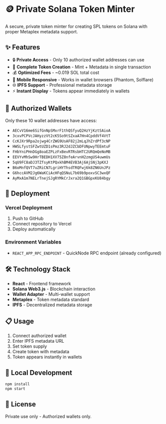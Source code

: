 # 🪙 Private Solana Token Minter

A secure, private token minter for creating SPL tokens on Solana with proper Metaplex metadata support.

## ✨ Features

- 🔒 **Private Access** - Only 10 authorized wallet addresses can use
- 🚀 **Complete Token Creation** - Mint + Metadata in single transaction
- 💰 **Optimized Fees** - ~0.019 SOL total cost
- 📱 **Mobile Responsive** - Works in wallet browsers (Phantom, Solflare)
- 🌐 **IPFS Support** - Professional metadata storage
- ⚡ **Instant Display** - Tokens appear immediately in wallets

## 🔐 Authorized Wallets

Only these 10 wallet addresses have access:
- `AECvV16me6SifGnNpSMxrF1thQSfyuQ2HzYjKztSAioA`
- `3cxvPCPVcJAHyzzVt2cK5So9tSZxaA7Hn4CpddVf4VtT`
- `CcKJXr9Rpa2ojwg4CrZWG9UsAF82j2mLqJhZrdPf3cNP`
- `HWSLfystSFZwtUZD1sPmz3RJ2dJZCbDFUNpwyTEEmtuF`
- `FHbYniPHnDGg8oaEZPLzFxBevRTRsbHTC2URQmQeNoMB`
- `EEVYvMhSw9HrTBEDH1XV75Z8nfeArvnH2zmgUS4uwmUs`
- `5qU9FC8aDJ3TZfsyKtPQxkhBM4EVB3Aj6AjSNj3pKXJ`
- `B6oMnfQVT7uZRiCN7LgriHYThsdTRQFwj6k8ZN6UnJPz`
- `G6hccAVM2Jg6WaKCiAcHFqQSNuL7b69b9poxvSC3wxQF`
- `AyMxA1m7NELrTnejSJgRYMkCrJxra2Q1GBGpxKU84bgy`

## 🚀 Deployment

### Vercel Deployment
1. Push to GitHub
2. Connect repository to Vercel
3. Deploy automatically

### Environment Variables
- `REACT_APP_RPC_ENDPOINT` - QuickNode RPC endpoint (already configured)

## 🛠️ Technology Stack

- **React** - Frontend framework
- **Solana Web3.js** - Blockchain interaction
- **Wallet Adapter** - Multi-wallet support
- **Metaplex** - Token metadata standard
- **IPFS** - Decentralized metadata storage

## 📋 Usage

1. Connect authorized wallet
2. Enter IPFS metadata URL
3. Set token supply
4. Create token with metadata
5. Token appears instantly in wallets

## 🔧 Local Development

```bash
npm install
npm start
```

## 📄 License

Private use only - Authorized wallets only.

<!-- Deployment trigger -->